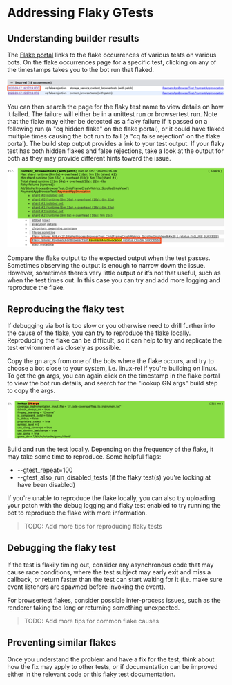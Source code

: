 # Addressing Flaky GTests

## Understanding builder results

The [Flake portal](https://analysis.chromium.org/p/chromium/flake-portal/flakes)
links to the flake occurrences of various tests on various bots. On the flake
occurrences page for a specific test, clicking on any of the timestamps takes
you to the bot run that flaked.

![flake_portal_occurrences]

You can then search the page for the flaky test name to view
details on how it failed. The failure will either be in a unittest run or
browsertest run. Note that the flake may either be detected as a flaky failure
if it passed on a following run (a "cq hidden flake" on the flake portal), or it
could have flaked multiple times causing the bot run to fail (a "cq false
rejection" on the flake portal). The build step output provides a link to your
test output. If your flaky test has both hidden flakes and false rejections,
take a look at the output for both as they may provide different hints toward
the issue.

![flaky_build_step]

Compare the flake output to the expected output when the test passes. Sometimes
observing the output is enough to narrow down the issue. However, sometimes
there’s very little output or it’s not that useful, such as when the test times
out. In this case you can try and add more logging and reproduce the flake.

## Reproducing the flaky test

If debugging via bot is too slow or you otherwise need to drill further into the
cause of the flake, you can try to reproduce the flake locally. Reproducing the
flake can be difficult, so it can help to try and replicate the test environment
as closely as possible.

Copy the gn args from one of the bots where the flake occurs, and try to choose
a bot close to your system, i.e. linux-rel if you're building on linux. To get
the gn args, you can again click on the timestamp in the flake portal to view
the bot run details, and search for the "lookup GN args" build step to copy the
args.

![bot_gn_args]

Build and run the test locally. Depending on the frequency of the flake, it may
take some time to reproduce. Some helpful flags:
 - --gtest_repeat=100
 - --gtest_also_run_disabled_tests (if the flaky test(s) you're looking at have
been disabled)

If you're unable to reproduce the flake locally, you can also try uploading your
patch with the debug logging and flaky test enabled to try running the bot to
reproduce the flake with more information.

>TODO: Add more tips for reproducing flaky tests

## Debugging the flaky test

If the test is flakily timing out, consider any asynchronous code that may cause
race conditions, where the test subject may early exit and miss a callback, or
return faster than the test can start waiting for it (i.e. make sure event
listeners are spawned before invoking the event).

For browsertest flakes, consider possible inter-process issues, such as the
renderer taking too long or returning something unexpected.

>TODO: Add more tips for common flake causes

## Preventing similar flakes

Once you understand the problem and have a fix for the test, think about how the
fix may apply to other tests, or if documentation can be improved either in the
relevant code or this flaky test documentation.


[flake_portal_occurrences]: images/flake_portal_occurrences.png
[flaky_build_step]: images/flaky_build_step.png
[bot_gn_args]: images/bot_gn_args.png